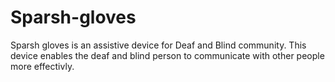# Sparsh-gloves
Sparsh gloves is an assistive device for Deaf and Blind community. This device enables the deaf and blind person to communicate with other people more effectivly.
